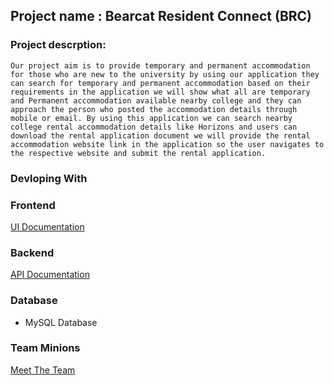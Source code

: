 ## Project name : Bearcat Resident Connect (BRC)

### Project descrption:

`Our project aim is to provide temporary and permanent accommodation for those who are new to the university by using our application they can search for temporary and permanent accommodation based on their requirements in the application we will show what all are temporary and Permanent accommodation available nearby college and they can approach the person who posted the accommodation details through mobile or email. By using this application we can search nearby college rental accommodation details like Horizons and users can download the rental application document we will provide the rental accommodation website link in the application so the user navigates to the respective website and submit the rental application.`

### Devloping With

### Frontend

[UI Documentation](./UI/README.md)

### Backend

[API Documentation](./api/README.md)

### Database

- MySQL Database

### Team Minions

[Meet The Team](https://github.com/BearcatResidentConnect/BRC/wiki/Meet-The-Team)
